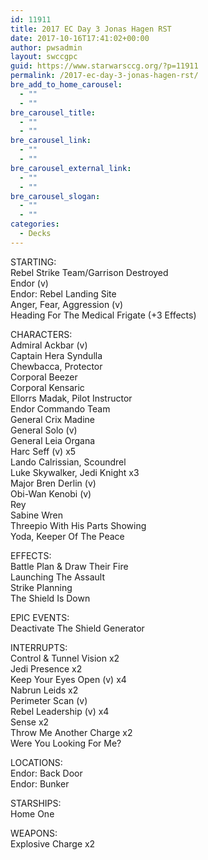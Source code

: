 ```yaml
---
id: 11911
title: 2017 EC Day 3 Jonas Hagen RST
date: 2017-10-16T17:41:02+00:00
author: pwsadmin
layout: swccgpc
guid: https://www.starwarsccg.org/?p=11911
permalink: /2017-ec-day-3-jonas-hagen-rst/
bre_add_to_home_carousel:
  - ""
  - ""
bre_carousel_title:
  - ""
  - ""
bre_carousel_link:
  - ""
  - ""
bre_carousel_external_link:
  - ""
  - ""
bre_carousel_slogan:
  - ""
  - ""
categories:
  - Decks
---
```

STARTING:  
Rebel Strike Team/Garrison Destroyed  
Endor (v)  
Endor: Rebel Landing Site  
Anger, Fear, Aggression (v)  
Heading For The Medical Frigate (+3 Effects)

CHARACTERS:  
Admiral Ackbar (v)  
Captain Hera Syndulla  
Chewbacca, Protector  
Corporal Beezer  
Corporal Kensaric  
Ellorrs Madak, Pilot Instructor  
Endor Commando Team  
General Crix Madine  
General Solo (v)  
General Leia Organa  
Harc Seff (v) x5  
Lando Calrissian, Scoundrel  
Luke Skywalker, Jedi Knight x3  
Major Bren Derlin (v)  
Obi-Wan Kenobi (v)  
Rey  
Sabine Wren  
Threepio With His Parts Showing  
Yoda, Keeper Of The Peace

EFFECTS:  
Battle Plan & Draw Their Fire  
Launching The Assault  
Strike Planning  
The Shield Is Down

EPIC EVENTS:  
Deactivate The Shield Generator

INTERRUPTS:  
Control & Tunnel Vision x2  
Jedi Presence x2  
Keep Your Eyes Open (v) x4  
Nabrun Leids x2  
Perimeter Scan (v)  
Rebel Leadership (v) x4  
Sense x2  
Throw Me Another Charge x2  
Were You Looking For Me?

LOCATIONS:  
Endor: Back Door  
Endor: Bunker

STARSHIPS:  
Home One

WEAPONS:  
Explosive Charge x2